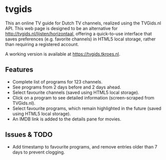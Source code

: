 tvgids
======

This an online TV guide for Dutch TV channels, realized using the TVGids.nl
API. This web page is designed to be an alternative for
http://tvgids.nl/lijsten/horizontaal, offering a quick-to-use interface that
saves preferences (e.g. favorite channels) in HTML5 local storage, rather than
requiring a registered account.

A working version is available at https://tvgids.tkroes.nl.

Features
--------
- Complete list of programs for 123 channels.
- See programs from 2 days before and 2 days ahead.
- Select favourite channels (saved using HTML5 local storage).
- Click on a program to see detailed information (screen-scraped from
  TVGids.nl).
- Select favourite programs, which remain highlighted in the future (saved
  using HTML5 local storage).
- An IMDB link is added to the details pane for movies.

Issues & TODO
-------------
- Add timestamp to favourite programs, and remove entries older than 7 days to
  prevent clogging.
